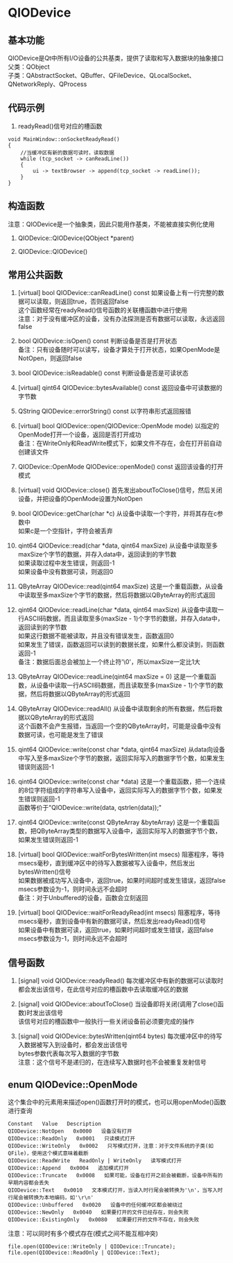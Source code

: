 # QIODevice

## 基本功能
QIODevice是Qt中所有I/O设备的公共基类，提供了读取和写入数据块的抽象接口  
父类：QObject  
子类：QAbstractSocket、QBuffer、QFileDevice、QLocalSocket、QNetworkReply、QProcess  


## 代码示例
1. readyRead()信号对应的槽函数
```
void MainWindow::onSocketReadyRead()
{
    //当缓冲区有新的数据可读时，读取数据
    while (tcp_socket -> canReadLine())
    {
        ui -> textBrowser -> append(tcp_socket -> readLine());
    }
}
```


## 构造函数
注意：QIODevice是一个抽象类，因此只能用作基类，不能被直接实例化使用  
1. QIODevice::QIODevice(QObject \*parent)

2. QIODevice::QIODevice()


## 常用公共函数
1. [virtual] bool QIODevice::canReadLine() const
如果设备上有一行完整的数据可以读取，则返回true，否则返回false  
这个函数经常在readyRead()信号函数的关联槽函数中进行使用  
注意：对于没有缓冲区的设备，没有办法探测是否有数据可以读取，永远返回false  

2. bool QIODevice::isOpen() const
判断设备是否是打开状态  
备注：只有设备随时可以读写，设备才算处于打开状态，如果OpenMode是NotOpen，则返回false  

3. bool QIODevice::isReadable() const
判断设备是否是可读状态  

4. [virtual] qint64 QIODevice::bytesAvailable() const
返回设备中可读数据的字节数

5. QString QIODevice::errorString() const
以字符串形式返回报错  

6. [virtual] bool QIODevice::open(QIODevice::OpenMode mode)
以指定的OpenMode打开一个设备，返回是否打开成功  
备注：在WriteOnly和ReadWrite模式下，如果文件不存在，会在打开前自动创建该文件  

7. QIODevice::OpenMode QIODevice::openMode() const
返回该设备的打开模式  

8. [virtual] void QIODevice::close()
首先发出aboutToClose()信号，然后关闭设备，并把设备的OpenMode设置为NotOpen  

9. bool QIODevice::getChar(char \*c)
从设备中读取一个字符，并将其存在c参数中  
如果c是一个空指针，字符会被丢弃  

10. qint64 QIODevice::read(char \*data, qint64 maxSize)
从设备中读取至多maxSize个字节的数据，并存入data中，返回读到的字节数  
如果读取过程中发生错误，则返回-1  
如果设备中没有数据可读，则返回0  

11. QByteArray QIODevice::read(qint64 maxSize)
这是一个重载函数，从设备中读取至多maxSize个字节的数据，然后将数据以QByteArray的形式返回  

12. qint64 QIODevice::readLine(char \*data, qint64 maxSize)
从设备中读取一行ASCII码数据，而且读取至多(maxSize - 1)个字节的数据，并存入data中，返回读到的字节数  
如果这行数据不能被读取，并且没有错误发生，函数返回0  
如果发生了错误，函数返回可以读到的数据长度，如果什么都没读到，则函数返回-1  
备注：数据后面总会被加上一个终止符'\0'，所以maxSize一定比1大  

13. QByteArray QIODevice::readLine(qint64 maxSize = 0)
这是一个重载函数，从设备中读取一行ASCII码数据，而且读取至多(maxSize - 1)个字节的数据，然后将数据以QByteArray的形式返回    

14. QByteArray QIODevice::readAll()
从设备中读取剩余的所有数据，然后将数据以QByteArray的形式返回  
这个函数不会产生报错，当返回一个空的QByteArray时，可能是设备中没有数据可读，也可能是发生了错误  

15. qint64 QIODevice::write(const char \*data, qint64 maxSize)
从data向设备中写入至多maxSize个字节的数据，返回实际写入的数据字节个数，如果发生错误则返回-1  

16. qint64 QIODevice::write(const char \*data)
这是一个重载函数，把一个连续的8位字符组成的字符串写入设备中，返回实际写入的数据字节个数，如果发生错误则返回-1  
函数等价于"QIODevice::write(data, qstrlen(data));"  

17. qint64 QIODevice::write(const QByteArray &byteArray)
这是一个重载函数，把QByteArray类型的数据写入设备中，返回实际写入的数据字节个数，如果发生错误则返回-1  

18. [virtual] bool QIODevice::waitForBytesWritten(int msecs)
阻塞程序，等待msecs毫秒，直到缓冲区中的待写入数据被写入设备中，然后发出bytesWritten()信号  
如果数据被成功写入设备中，返回true，如果时间超时或发生错误，返回false  
msecs参数设为-1，则时间永远不会超时  
备注：对于Unbuffered的设备，函数会立刻返回  

19. [virtual] bool QIODevice::waitForReadyRead(int msecs)
阻塞程序，等待msecs毫秒，直到设备中有新的数据可读，然后发出readyRead()信号  
如果设备中有数据可读，返回true，如果时间超时或发生错误，返回false  
msecs参数设为-1，则时间永远不会超时  


## 信号函数
1. [signal] void QIODevice::readyRead()
每次缓冲区中有新的数据可以读取时都会发出该信号，在此信号对应的槽函数中去读取缓冲区的数据  

2. [signal] void QIODevice::aboutToClose()
当设备即将关闭(调用了close()函数)时发出该信号  
该信号对应的槽函数中一般执行一些关闭设备前必须要完成的操作  

3. [signal] void QIODevice::bytesWritten(qint64 bytes)
每次缓冲区中的待写入数据被写入到设备时，都会发出该信号  
bytes参数代表每次写入数据的字节数  
注意：这个信号不是递归的，在连续写入数据时也不会被重复发射信号  


## enum QIODevice::OpenMode
这个集合中的元素用来描述open()函数打开时的模式，也可以用openMode()函数进行查询  
```
Constant   Value   Description
QIODevice::NotOpen   0x0000   设备没有打开
QIODevice::ReadOnly   0x0001   只读模式打开
QIODevice::WriteOnly   0x0002   只写模式打开，注意：对于文件系统的子类(如QFile)，使用这个模式意味着截断
QIODevice::ReadWrite   ReadOnly | WriteOnly   读写模式打开
QIODevice::Append   0x0004   追加模式打开
QIODevice::Truncate   0x0008   如果可能，设备在打开之前会被截断，设备中所有的早期内容都会丢失
QIODevice::Text   0x0010   文本模式打开，当读入时行尾会被转换为'\n'，当写入时行尾会被转换为本地编码，如'\r\n'
QIODevice::Unbuffered   0x0020   设备中的任何缓冲区都会被绕过
QIODevice::NewOnly   0x0040   如果要打开的文件已经存在，则会失败
QIODevice::ExistingOnly   0x0080   如果要打开的文件不存在，则会失败
```
注意：可以同时有多个模式存在(模式之间不能互相冲突)  
```
file.open(QIODevice::WriteOnly | QIODevice::Truncate);
file.open(QIODevice::ReadOnly | QIODevice::Text);
```